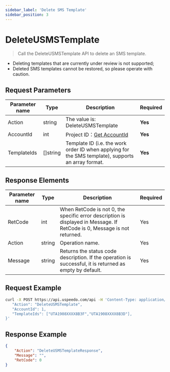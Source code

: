```yaml
---
sidebar_label: 'Delete SMS Template'
sidebar_position: 3
---
```


# DeleteUSMSTemplate

> Call the DeleteUSMSTemplate API to delete an SMS template.

- Deleting templates that are currently under review is not supported;
- Deleted SMS templates cannot be restored, so please operate with caution.

## Request Parameters

|Parameter name| Type |Description|Required|
|---|---|---|---|
| Action | string | The value is: DeleteUSMSTemplate   | **Yes**  |
| AccountId | int | Project ID：[Get AccountId](./index.md)  | **Yes** |
|TemplateIds| []string |Template ID (i.e. the work order ID when applying for the SMS template), supports an array format.|**Yes**|

## Response Elements

|Parameter name|Type|Description|Required|
|---|---|---|---|
|RetCode|int|When RetCode is not 0, the specific error description is displayed in Message. If RetCode is 0, Message is not returned.|Yes|
|Action|string|Operation name.|Yes|
|Message|string|Returns the status code description. If the operation is successful, it is returned as empty by default.|Yes|

## Request Example

```bash
curl -X POST https://api.uspeedo.com/api -H 'Content-Type: application/json' -d '{
   "Action": "DeleteUSMSTemplate",
   "AccountId": 1,
   "TemplateIds": ["UTA1908XXXX8B3F","UTA1908XXXX8B3D"],
}'

```

## Response Example

```json
{
    "Action": "DeleteUSMSTemplateResponse", 
    "Message": "", 
    "RetCode": 0
}
```